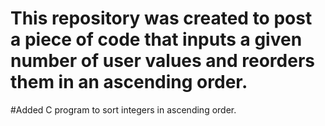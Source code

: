 # This repository was created to post a piece of code that inputs a given number of user values and reorders them in an ascending order.
#Added C program to sort integers in ascending order.
